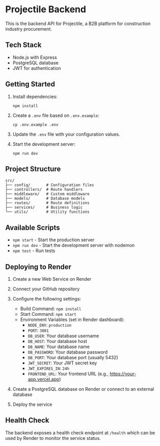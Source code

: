 # Projectile Backend

This is the backend API for Projectile, a B2B platform for construction industry procurement.

## Tech Stack

- Node.js with Express
- PostgreSQL database
- JWT for authentication

## Getting Started

1. Install dependencies:

   ```
   npm install
   ```

2. Create a `.env` file based on `.env.example`:

   ```
   cp .env.example .env
   ```

3. Update the `.env` file with your configuration values.

4. Start the development server:
   ```
   npm run dev
   ```

## Project Structure

```
src/
├── config/       # Configuration files
├── controllers/  # Route handlers
├── middleware/   # Custom middleware
├── models/       # Database models
├── routes/       # Route definitions
├── services/     # Business logic
└── utils/        # Utility functions
```

## Available Scripts

- `npm start` - Start the production server
- `npm run dev` - Start the development server with nodemon
- `npm test` - Run tests

## Deploying to Render

1. Create a new Web Service on Render
2. Connect your GitHub repository
3. Configure the following settings:

   - Build Command: `npm install`
   - Start Command: `npm start`
   - Environment Variables (set in Render dashboard):
     - `NODE_ENV`: `production`
     - `PORT`: `3001`
     - `DB_USER`: Your database username
     - `DB_HOST`: Your database host
     - `DB_NAME`: Your database name
     - `DB_PASSWORD`: Your database password
     - `DB_PORT`: Your database port (usually 5432)
     - `JWT_SECRET`: Your JWT secret key
     - `JWT_EXPIRES_IN`: `24h`
     - `FRONTEND_URL`: Your frontend URL (e.g., https://your-app.vercel.app)

4. Create a PostgreSQL database on Render or connect to an external database
5. Deploy the service

## Health Check

The backend exposes a health check endpoint at `/health` which can be used by Render to monitor the service status.
